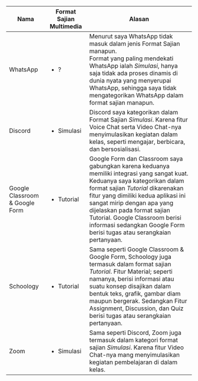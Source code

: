 | Nama                           | Format Sajian Multimedia | Alasan                         |
| ------------------------------ | ------------------------ | ------------------------------ |
| WhatsApp                       | <ul><li>?</ul>           | Menurut saya WhatsApp tidak masuk dalam jenis Format Sajian manapun.<br>Format yang paling mendekati WhatsApp ialah *Simulasi*, hanya saja tidak ada proses dinamis di dunia nyata yang menyerupai WhatsApp, sehingga saya tidak mengategorikan WhatsApp dalam format sajian manapun. |
| Discord                        | <ul><li>Simulasi</ul>    | Discord saya kategorikan dalam Format Sajian *Simulasi*. Karena fitur Voice Chat serta Video Chat-nya menyimulasikan kegiatan dalam kelas, seperti mengajar, berbicara, dan bersosialisasi.                                                                                           |
| Google Classroom & Google Form | <ul><li>Tutorial</ul>    | Google Form dan Classroom saya gabungkan karena keduanya memiliki integrasi yang sangat kuat. Keduanya saya kategorikan dalam format sajian *Tutorial* dikarenakan fitur yang dimiliki kedua aplikasi ini sangat mirip dengan apa yang dijelaskan pada format sajian Tutorial. Google Classroom berisi informasi sedangkan Google Form berisi tugas atau serangkaian pertanyaan. |
| Schoology                      | <ul><li>Tutorial</ul>    | Sama seperti Google Classroom & Google Form, Schoology juga termasuk dalam format sajian *Tutorial*. Fitur Material; seperti namanya, berisi informasi atau suatu konsep disajikan dalam bentuk teks, grafik, gambar diam maupun bergerak. Sedangkan Fitur Assignment, Discussion, dan Quiz berisi tugas atau serangkaian pertanyaan. |
| Zoom                           | <ul><li>Simulasi</ul>    | Sama seperti Discord, Zoom juga termasuk dalam kategori format sajian *Simulasi*. Karena fitur Video Chat-nya mang menyimulasikan kegiatan pembelajaran di dalam kelas. 